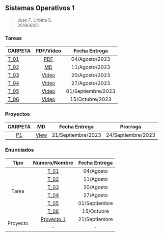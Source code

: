 ## Sistemas Operativos 1

> Juan F. Urbina S. <br>
> 201906051

### Tareas

|CARPETA|PDF/Video|Fecha Entrega|
|:---|:-:|:-:|
|[T_01](./Tareas/Tarea_01/)|[PDF](./Tareas/Tarea_01/[SO1]T1_201906051.pdf)|04/Agosto/2023|
|[T_02](./Tareas/Tarea_02/)|[MD](./Tareas/Tarea_02/)|11/Agosto/2023|
|[T_03](./Tareas/Tarea_03/)|[Video](https://drive.google.com/file/d/1mnV9PEcGuNS6zN7jOB6BCr_SWJcBWDHB/view?usp=drive_link)|20/Agosto/2023|
|[T_04](./Tareas/Tarea_04/)|[Video](https://drive.google.com/file/d/1VeqgU8UFpJvqbP32iZCPp42nTT87oADD/view?usp=sharing)|27/Agosto/2023|
|[T_05](./Tareas//Tarea_05/)|[Video](https://drive.google.com/file/d/1kw1QMrLJW599E-76PYhEImhxe_60Gz3K/view?usp=sharing)|01/Septiembre/2023|
|[T_06](./Tareas//Tarea_06/)|[Video](https://drive.google.com/drive/folders/1hi9zHzUzjONw2hAB-VjLatAmCWj_-ljz?usp=sharing)|15/Octubre/2023|



### Proyectos

|CARPETA|MD|Fecha Entrega|Prorroga|
|:-:|:-:|:-:|:-:|
|[P1](./Proyectos/Proyecto1/)|[View](./Proyectos/Reportes/Proyecto1/)|21/Septiembre/2023|24/Septiembre/2023|

### Enunciados

<table>
    <thead>
        <tr>
            <th>Tipo</th>
            <th>Numero/Nombre</th>
            <th>Fecha Entrega</th>
        </tr>
    </thead>
    <tbody>
        <tr>
            <td rowspan=6 align="center">Tarea</td>
            <td rowspan=1 align="center"><a href="./Enunciados/Tareas/SO1_T1_2S2023.pdf">T_01</a></td>
            <td align="center">04/Agosto</td>
        </tr>
        <tr>
            <td rowspan=1 align="center"><a href="./Enunciados/Tareas/SO1_T2_2S2023.pdf">T_02</a></td>
            <td align="center">11/Agosto</td>
        </tr>
        <tr>
            <td rowspan=1 align="center"><a href="./Enunciados/Tareas/SO1_T3_2S2023.pdf">T_03</a></td>
            <td align="center">20/Agosto</td>
        </tr>
        <tr>
            <td rowspan=1 align="center"><a href="./Enunciados/Tareas/SO1_T4_2S2023.pdf">T_04</a></td>
            <td align="center">27/Agosto</td>
        </tr>
        <tr>
            <td rowspan=1 align="center"><a href="./Enunciados/Tareas/SO1_T5_2S2023.pdf">T_05</a></td>
            <td align="center">01/Septiembre</td>
        </tr>
        <tr>
            <td rowspan=1 align="center"><a href="./Enunciados/Tareas/SO1_T6_2S2023.pdf">T_06</a></td>
            <td align="center">15/Octubre</td>
        </tr>
        <tr>
            <td rowspan=2 align="center">Proyecto</td>
            <td rowspan=1 align="center"><a href="./Enunciados/Proyectos/SO1_P1_2S2023.pdf">Proyecto 1</a></td>
            <td align="center">21/Septiembre</td>
        </tr>
        <tr>
            <td rowspan=1 align="center">-</td>
            <td align="center">-</td>
        </tr>
    </tbody>
</table>
